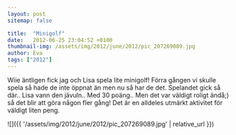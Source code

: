 ```yaml
---
layout: post
sitemap: false

title:  "Minigolf"
date:   2012-06-25 23:04:52 +0100
thumbnail-img: /assets/img/2012/june/2012/pic_207269089.jpg
author: Eva
tags: ["2012"]
---
```


Wiie äntligen fick jag och Lisa spela lite minigolf! Förra gången vi skulle spela så hade de inte öppnat än men nu så har de det. Spelandet gick så där.. Lisa vann den jävuln.. Med 30 poäng.. Men det var väldigt roligt ändå;) så det blir att göra någon fler gång! Det är en alldeles utmärkt aktivitet för väldigt liten peng.

![]({{ '/assets/img/2012/june/2012/pic_207269089.jpg'  | relative_url }})

